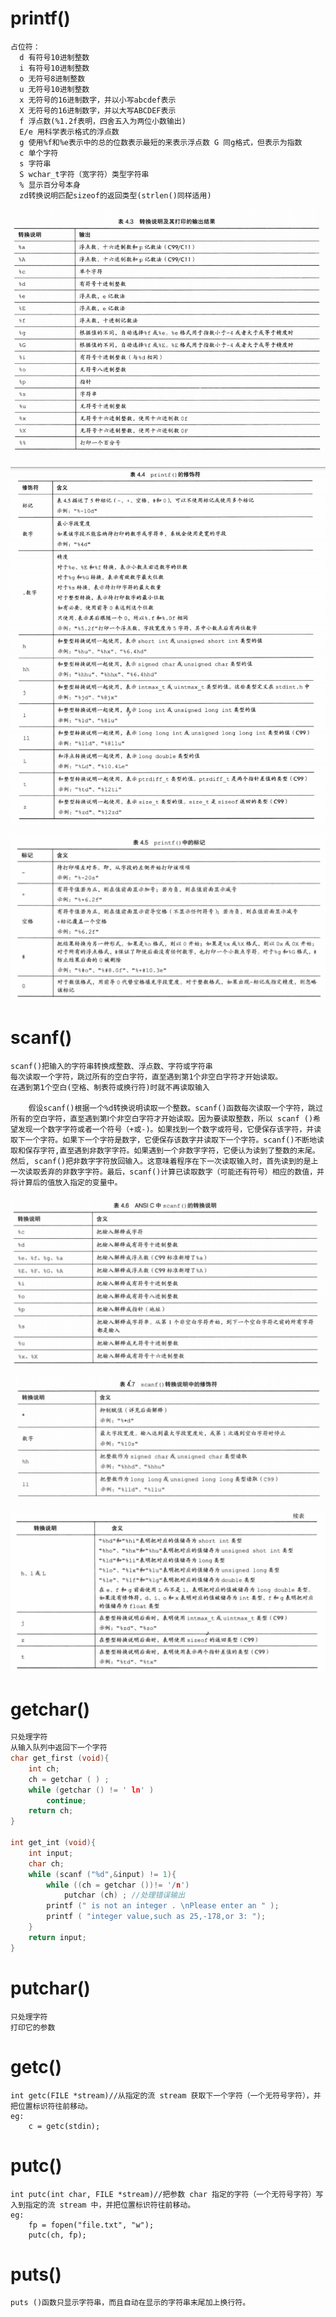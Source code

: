 # printf()

```
占位符：
  d 有符号10进制整数
  i 有符号10进制整数
  o 无符号8进制整数
  u 无符号10进制整数
  x 无符号的16进制数字，并以小写abcdef表示
  X 无符号的16进制数字，并以大写ABCDEF表示
  f 浮点数(%1.2f表明，四舍五入为两位小数输出)
  E/e 用科学表示格式的浮点数
  g 使用%f和%e表示中的总的位数表示最短的来表示浮点数 G 同g格式，但表示为指数
  c 单个字符
  s 字符串
  S wchar_t字符（宽字符）类型字符串
  % 显示百分号本身
  zd转换说明匹配sizeof的返回类型(strlen()同样适用)
```

![](image\printf.png)

![](image\printf2.png)

![](image\printf3.png)

# scanf()

```
scanf()把输入的字符串转换成整数、浮点数、字符或字符串
每次读取一个字符，跳过所有的空白字符，直至遇到第1个非空白字符才开始读取。
在遇到第1个空白(空格、制表符或换行符)时就不再读取输入

	假设scanf()根据一个%d转换说明读取一个整数。scanf()函数每次读取一个字符，跳过所有的空白字符，直至遇到第Ⅰ个非空白字符才开始读取。因为要读取整数，所以 scanf ()希望发现一个数字字符或者一个符号（+或-)。如果找到一个数字或符号，它便保存该字符，并读取下一个字符。如果下一个字符是数字，它便保存该数字并读取下一个字符。scanf()不断地读取和保存字符,直至遇到非数字字符。如果遇到一个非数字字符，它便认为读到了整数的末尾。然后, scanf()把非数字字符放回输入。这意味着程序在下一次读取输入时，首先读到的是上一次读取丢弃的非数字字符。最后，scanf()计算已读取数字（可能还有符号）相应的数值，并将计算后的值放入指定的变量中。

```

![](image\scanf1.png)

![](image\scanf2.png)

![](image\scanf2.1.png)

# getchar()

```c
只处理字符
从输入队列中返回下一个字符
char get_first (void){
	int ch;
	ch = getchar ( ) ;
	while (getchar () != ' ln' )
		continue;
	return ch;
}

int get_int (void){
	int input;
    char ch;
	while (scanf ("%d",&input) != 1){	
		while ((ch = getchar ())!= '/n')
			putchar (ch) ; //处理错误输出
		printf (" is not an integer . \nPlease enter an " );
    	printf ( "integer value,such as 25,-178,or 3: ");
    }
	return input;
}


```

# putchar()

```
只处理字符
打印它的参数
```

# getc()

```
int getc(FILE *stream)//从指定的流 stream 获取下一个字符（一个无符号字符），并把位置标识符往前移动。
eg:
	c = getc(stdin);
```

# putc()

```
int putc(int char, FILE *stream)//把参数 char 指定的字符（一个无符号字符）写入到指定的流 stream 中，并把位置标识符往前移动。
eg:
	fp = fopen("file.txt", "w");
	putc(ch, fp);
```

# puts()

```
puts ()函数只显示字符串，而且自动在显示的字符串末尾加上换行符。
```

